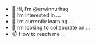 - 👋 Hi, I’m @erwinnurhaq
- 👀 I’m interested in ...
- 🌱 I’m currently learning ...
- 💞️ I’m looking to collaborate on ...
- 📫 How to reach me ...

<!---
erwinnurhaq/erwinnurhaq is a ✨ special ✨ repository because its `README.md` (this file) appears on your GitHub profile.
You can click the Preview link to take a look at your changes.
--->

